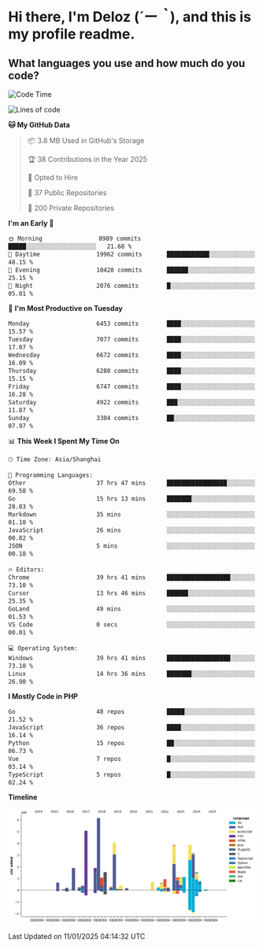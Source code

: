# **Hi there, I'm Deloz (*´ー｀*), and this is my profile readme.**

## **What languages you use and how much do you code?**

<!--START_SECTION:waka-->
![Code Time](http://img.shields.io/badge/Code%20Time-5%2C480%20hrs%2048%20mins-blue)

![Lines of code](https://img.shields.io/badge/From%20Hello%20World%20I%27ve%20Written-43.7%20million%20lines%20of%20code-blue)

**🐱 My GitHub Data** 

> 📦 3.8 MB Used in GitHub's Storage 
 > 
> 🏆 38 Contributions in the Year 2025
 > 
> 💼 Opted to Hire
 > 
> 📜 37 Public Repositories 
 > 
> 🔑 200 Private Repositories 
 > 
**I'm an Early 🐤** 

```text
🌞 Morning                8989 commits        █████░░░░░░░░░░░░░░░░░░░░   21.68 % 
🌆 Daytime                19962 commits       ████████████░░░░░░░░░░░░░   48.15 % 
🌃 Evening                10428 commits       ██████░░░░░░░░░░░░░░░░░░░   25.15 % 
🌙 Night                  2076 commits        █░░░░░░░░░░░░░░░░░░░░░░░░   05.01 % 
```
📅 **I'm Most Productive on Tuesday** 

```text
Monday                   6453 commits        ████░░░░░░░░░░░░░░░░░░░░░   15.57 % 
Tuesday                  7077 commits        ████░░░░░░░░░░░░░░░░░░░░░   17.07 % 
Wednesday                6672 commits        ████░░░░░░░░░░░░░░░░░░░░░   16.09 % 
Thursday                 6280 commits        ████░░░░░░░░░░░░░░░░░░░░░   15.15 % 
Friday                   6747 commits        ████░░░░░░░░░░░░░░░░░░░░░   16.28 % 
Saturday                 4922 commits        ███░░░░░░░░░░░░░░░░░░░░░░   11.87 % 
Sunday                   3304 commits        ██░░░░░░░░░░░░░░░░░░░░░░░   07.97 % 
```


📊 **This Week I Spent My Time On** 

```text
🕑︎ Time Zone: Asia/Shanghai

💬 Programming Languages: 
Other                    37 hrs 47 mins      █████████████████░░░░░░░░   69.58 % 
Go                       15 hrs 13 mins      ███████░░░░░░░░░░░░░░░░░░   28.03 % 
Markdown                 35 mins             ░░░░░░░░░░░░░░░░░░░░░░░░░   01.10 % 
JavaScript               26 mins             ░░░░░░░░░░░░░░░░░░░░░░░░░   00.82 % 
JSON                     5 mins              ░░░░░░░░░░░░░░░░░░░░░░░░░   00.18 % 

🔥 Editors: 
Chrome                   39 hrs 41 mins      ██████████████████░░░░░░░   73.10 % 
Cursor                   13 hrs 46 mins      ██████░░░░░░░░░░░░░░░░░░░   25.35 % 
GoLand                   49 mins             ░░░░░░░░░░░░░░░░░░░░░░░░░   01.53 % 
VS Code                  0 secs              ░░░░░░░░░░░░░░░░░░░░░░░░░   00.01 % 

💻 Operating System: 
Windows                  39 hrs 41 mins      ██████████████████░░░░░░░   73.10 % 
Linux                    14 hrs 36 mins      ███████░░░░░░░░░░░░░░░░░░   26.90 % 
```

**I Mostly Code in PHP** 

```text
Go                       48 repos            █████░░░░░░░░░░░░░░░░░░░░   21.52 % 
JavaScript               36 repos            ████░░░░░░░░░░░░░░░░░░░░░   16.14 % 
Python                   15 repos            ██░░░░░░░░░░░░░░░░░░░░░░░   06.73 % 
Vue                      7 repos             █░░░░░░░░░░░░░░░░░░░░░░░░   03.14 % 
TypeScript               5 repos             █░░░░░░░░░░░░░░░░░░░░░░░░   02.24 % 
```



**Timeline**

![Lines of Code chart](https://raw.githubusercontent.com/deloz/deloz/main/assets/bar_graph.png)


 Last Updated on 11/01/2025 04:14:32 UTC
<!--END_SECTION:waka-->
